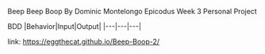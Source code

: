 Beep Beep Boop
By Dominic Montelongo
Epicodus Week 3 Personal Project

BDD
|Behavior|Input|Output|
|---|---|---|


link: https://eggthecat.github.io/Beep-Boop-2/
